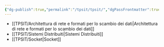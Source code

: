 ```yaml
---
{"dg-publish":true,"permalink":"/tpsit/tpsit/","dgPassFrontmatter":true,"noteIcon":"","created":"2024-12-31T14:06:29.372+01:00","updated":"2024-12-31T14:22:08.175+01:00"}
---
```


- [[TPSIT/Architettura di rete e formati per lo scambio dei dati\|Architettura di rete e formati per lo scambio dei dati]]
- [[TPSIT/Sistemi Distribuiti\|Sistemi Distribuiti]]
- [[TPSIT/Socket\|Socket]]